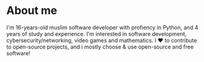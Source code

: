 # About me

I'm 16-years-old muslim software developer with profiency in Python, and 4 years of study and experience. I'm interested in software development, cybersecurity/networking, video games and mathematics. I ♥ to contribute to open-source projects, and i mostly choose & use open-source and free software!
